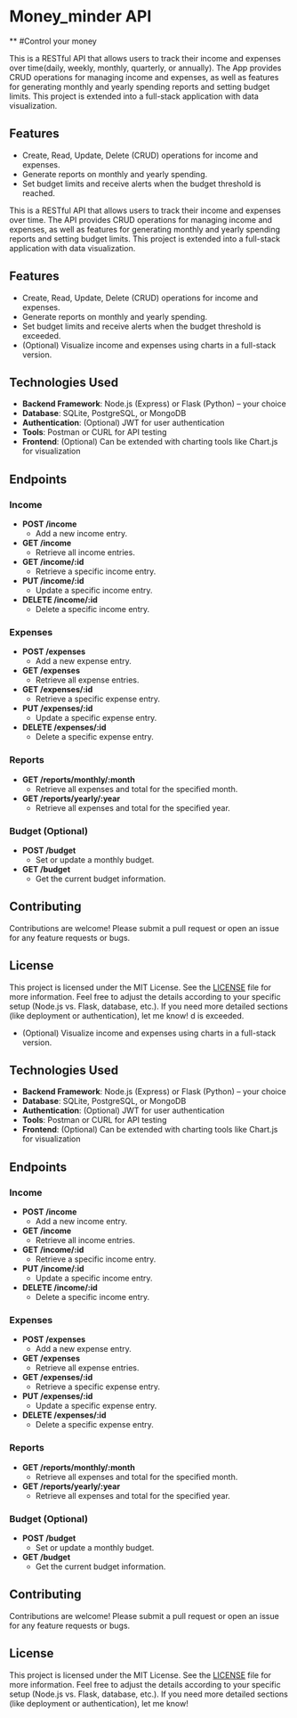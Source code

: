 # **Money_minder API**
** #Control your money


This is a RESTful API that allows users to track their income and expenses over time(daily, weekly, monthly, quarterly, or annually). The App provides CRUD operations for managing income and expenses, as well as features for generating monthly and yearly spending reports and setting budget limits. This project is extended into a full-stack application with data visualization.

## **Features**
- Create, Read, Update, Delete (CRUD) operations for income and expenses.
- Generate reports on monthly and yearly spending.
- Set budget limits and receive alerts when the budget threshold is reached.

This is a RESTful API that allows users to track their income and expenses over time. The API provides CRUD operations for managing income and expenses, as well as features for generating monthly and yearly spending reports and setting budget limits. This project is extended into a full-stack application with data visualization.

## **Features**
- Create, Read, Update, Delete (CRUD) operations for income and expenses.
- Generate reports on monthly and yearly spending.
- Set budget limits and receive alerts when the budget threshold is exceeded.
- (Optional) Visualize income and expenses using charts in a full-stack version.

## **Technologies Used**
- **Backend Framework**: Node.js (Express) or Flask (Python) – your choice
- **Database**: SQLite, PostgreSQL, or MongoDB
- **Authentication**: (Optional) JWT for user authentication
- **Tools**: Postman or CURL for API testing
- **Frontend**: (Optional) Can be extended with charting tools like Chart.js for visualization

## **Endpoints**

### **Income**
- **POST /income**
  - Add a new income entry.
- **GET /income**
  - Retrieve all income entries.
- **GET /income/:id**
  - Retrieve a specific income entry.
- **PUT /income/:id**
  - Update a specific income entry.
- **DELETE /income/:id**
  - Delete a specific income entry.

### **Expenses**
- **POST /expenses**
  - Add a new expense entry.
- **GET /expenses**
  - Retrieve all expense entries.
- **GET /expenses/:id**
  - Retrieve a specific expense entry.
- **PUT /expenses/:id**
  - Update a specific expense entry.
- **DELETE /expenses/:id**
  - Delete a specific expense entry.

### **Reports**
- **GET /reports/monthly/:month**
  - Retrieve all expenses and total for the specified month.
- **GET /reports/yearly/:year**
  - Retrieve all expenses and total for the specified year.

### **Budget (Optional)**
- **POST /budget**
  - Set or update a monthly budget.
- **GET /budget**
  - Get the current budget information.
  
## **Contributing**
Contributions are welcome! Please submit a pull request or open an issue for any feature requests or bugs.

## **License**
This project is licensed under the MIT License. See the [LICENSE](LICENSE) file for more information.
Feel free to adjust the details according to your specific setup (Node.js vs. Flask, database, etc.). If you need more detailed sections (like deployment or authentication), let me know!
d is exceeded.
- (Optional) Visualize income and expenses using charts in a full-stack version.

## **Technologies Used**
- **Backend Framework**: Node.js (Express) or Flask (Python) – your choice
- **Database**: SQLite, PostgreSQL, or MongoDB
- **Authentication**: (Optional) JWT for user authentication
- **Tools**: Postman or CURL for API testing
- **Frontend**: (Optional) Can be extended with charting tools like Chart.js for visualization

## **Endpoints**

### **Income**
- **POST /income**
  - Add a new income entry.
- **GET /income**
  - Retrieve all income entries.
- **GET /income/:id**
  - Retrieve a specific income entry.
- **PUT /income/:id**
  - Update a specific income entry.
- **DELETE /income/:id**
  - Delete a specific income entry.

### **Expenses**
- **POST /expenses**
  - Add a new expense entry.
- **GET /expenses**
  - Retrieve all expense entries.
- **GET /expenses/:id**
  - Retrieve a specific expense entry.
- **PUT /expenses/:id**
  - Update a specific expense entry.
- **DELETE /expenses/:id**
  - Delete a specific expense entry.

### **Reports**
- **GET /reports/monthly/:month**
  - Retrieve all expenses and total for the specified month.
- **GET /reports/yearly/:year**
  - Retrieve all expenses and total for the specified year.

### **Budget (Optional)**
- **POST /budget**
  - Set or update a monthly budget.
- **GET /budget**
  - Get the current budget information.
 
## **Contributing**
Contributions are welcome! Please submit a pull request or open an issue for any feature requests or bugs.

  
## **License**
This project is licensed under the MIT License. See the [LICENSE](LICENSE) file for more information.
Feel free to adjust the details according to your specific setup (Node.js vs. Flask, database, etc.). If you need more detailed sections (like deployment or authentication), let me know!

